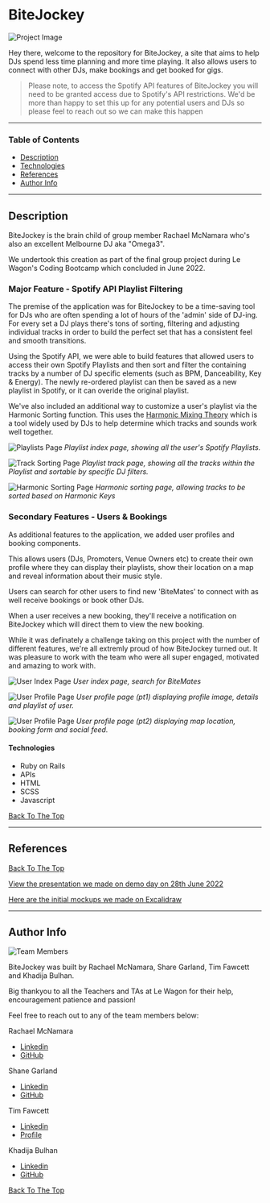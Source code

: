 # BiteJockey

![Project Image](https://i.imgur.com/EPi3dA1.jpg)

Hey there, welcome to the repository for BiteJockey, a site that aims to help DJs spend less time planning and more time playing. It also allows users to connect with other DJs, make bookings and get booked for gigs.

> Please note, to access the Spotify API features of BiteJockey you will need to be granted access due to Spotify's API restrictions. We'd be more than happy to set this up for any potential users and DJs so please feel to reach out so we can make this happen

---

### Table of Contents

- [Description](#description)
- [Technologies](#technologies)
- [References](#references)
- [Author Info](#author-info)

---

## Description

BiteJockey is the brain child of group member Rachael McNamara who's also an excellent Melbourne DJ aka "Omega3".

We undertook this creation as part of the final group project during Le Wagon's Coding Bootcamp which concluded in June 2022.

### Major Feature - Spotify API Playlist Filtering

  The premise of the application was for BiteJockey to be a time-saving tool for DJs who are often spending a lot of hours of the 'admin' side of DJ-ing. For every set a DJ plays there's tons of sorting, filtering and adjusting individual tracks in order to build the perfect set that has a consistent feel and smooth transitions.

  Using the Spotify API, we were able to build features that allowed users to access their own Spotify Playlists and then sort and filter the containing tracks by a number of DJ specific elements (such as BPM, Danceability, Key & Energy). The newly re-ordered playlist can then be saved as a new playlist in Spotify, or it can overide the original playlist.

  We've also included an additional way to customize a user's playlist via the Harmonic Sorting function. This uses the [Harmonic Mixing Theory](https://en.wikipedia.org/wiki/Harmonic_mixing) which is a tool widely used by DJs to help determine which tracks and sounds work well together.

  ![Playlists Page](https://i.imgur.com/zrvCz0L.jpeg)
  *Playlist index page, showing all the user's Spotify Playlists.*


  ![Track Sorting Page](https://i.imgur.com/flMkAjI.jpg)
  *Playlist track page, showing all the tracks within the Playlist and sortable by specific DJ filters.*


  ![Harmonic Sorting Page](https://i.imgur.com/90tcxa5.jpg)
  *Harmonic sorting page, allowing tracks to be sorted based on Harmonic Keys*

### Secondary Features - Users & Bookings

  As additional features to the application, we added user profiles and booking components.

  This allows users (DJs, Promoters, Venue Owners etc) to create their own profile where they can display their playlists, show their location on a map and reveal information about their music style.

  Users can search for other users to find new 'BiteMates' to connect with as well receive bookings or book other DJs.

  When a user receives a new booking, they'll receive a notification on BiteJockey which will direct them to view the new booking.

While it was definately a challenge taking on this project with the number of different features, we're all extremly proud of how BiteJockey turned out. It was pleasure to work with the team who were all super engaged, motivated and amazing to work with.

![User Index Page](https://i.imgur.com/iGPVp4U.jpg)
*User index page, search for BiteMates*


![User Profile Page](https://i.imgur.com/JJqs6ND.jpg)
*User profile page (pt1) displaying profile image, details and playlist of user.*


![User Profile Page](https://i.imgur.com/kjhJK0S.jpg)
*User profile page (pt2) displaying map location, booking form and social feed.*

#### Technologies

- Ruby on Rails
- APIs
- HTML
- SCSS
- Javascript

[Back To The Top](#read-me-template)

---


## References
[Back To The Top](#read-me-template)

[View the presentation we made on demo day on 28th June 2022](www.youtube.com)

<!-- Here's a video walkthrough of the site and it's features.[Walkthrough Link](www.youtube.com) -->

[Here are the initial mockups we made on Excalidraw](https://i.imgur.com/AgAhEDA.png)

---

## Author Info

![Team Members](https://i.imgur.com/go2B2iE.png)

BiteJockey was built by Rachael McNamara, Share Garland, Tim Fawcett and Khadija Bulhan.

Big thankyou to all the Teachers and TAs at Le Wagon for their help, encouragement patience and passion!

Feel free to reach out to any of the team members below:

Rachael McNamara
- [Linkedin](https://www.linkedin.com/in/rachael-m-950082183/)
- [GitHub](https://github.com/codingrachael)

Shane Garland
- [Linkedin](https://www.linkedin.com/in/shane-garland/)
- [GitHub](https://github.com/shaneo711)

Tim Fawcett
- [Linkedin](www.linkedin.com/in/t-fawcett/)
- [Profile](https://tjfaw1.github.io/Portfolio/)

Khadija Bulhan
- [Linkedin](https://www.linkedin.com/in/khadija-bulhan-670967199/)
- [GitHub](https://github.com/Khadijaa8)


[Back To The Top](#read-me-template)
